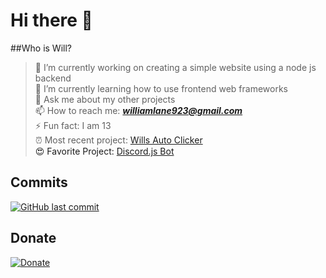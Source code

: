 # Hi there 👋

##Who is Will?
> 🔭  I’m currently working on creating a simple website using a node js backend <br>
> 🌱  I’m currently learning how to use frontend web frameworks <br>
> 💬  Ask me about my other projects <br>
> 📫  How to reach me: ***williamlane923@gmail.com*** <br>
> ⚡  Fun fact: I am 13 <br>
> ⏰ Most recent project: <a href="https://github.com/pietales/willsautoclick" target="_blank">Wills Auto Clicker<a /> <br>
> 😍 Favorite Project: <a href="https://github.com/pietales/nodebot" target="_blank">Discord.js Bot<a />

## Commits
[![GitHub last commit](https://img.shields.io/github/last-commit/google/skia.svg?style=flat-square)]()

## Donate
[![Donate](https://img.shields.io/badge/$-support-ff69b4.svg?style=flat-square)](https://paypal.me/williamdlane) 

 